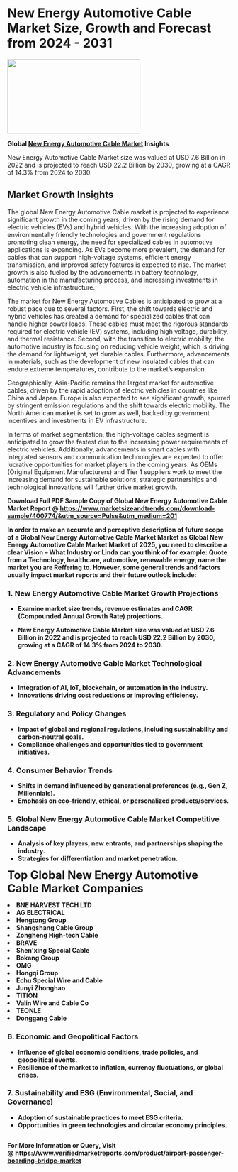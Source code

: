 <H1>New Energy Automotive Cable Market Size, Growth and Forecast from 2024 - 2031</H1><img class="aligncenter size-medium wp-image-584254" src="https://thirdeyenews.in/wp-content/uploads/2024/09/Global-Market-Research-300x168.jpeg" alt="" width="300" height="168" /><p><strong>Global&nbsp;<a href="https://www.marketsizeandtrends.com/download-sample/400774/&amp;utm_source=Pulse&amp;utm_medium=201">New Energy Automotive Cable Market</a> Insights</strong></p><p>New Energy Automotive Cable Market size was valued at USD 7.6 Billion in 2022 and is projected to reach USD 22.2 Billion by 2030, growing at a CAGR of 14.3% from 2024 to 2030.</p><p><h2>Market Growth Insights</h2> <p>The global New Energy Automotive Cable market is projected to experience significant growth in the coming years, driven by the rising demand for electric vehicles (EVs) and hybrid vehicles. With the increasing adoption of environmentally friendly technologies and government regulations promoting clean energy, the need for specialized cables in automotive applications is expanding. As EVs become more prevalent, the demand for cables that can support high-voltage systems, efficient energy transmission, and improved safety features is expected to rise. The market growth is also fueled by the advancements in battery technology, automation in the manufacturing process, and increasing investments in electric vehicle infrastructure.</p> <p><strong></strong></p> <p>The market for New Energy Automotive Cables is anticipated to grow at a robust pace due to several factors. First, the shift towards electric and hybrid vehicles has created a demand for specialized cables that can handle higher power loads. These cables must meet the rigorous standards required for electric vehicle (EV) systems, including high voltage, durability, and thermal resistance. Second, with the transition to electric mobility, the automotive industry is focusing on reducing vehicle weight, which is driving the demand for lightweight, yet durable cables. Furthermore, advancements in materials, such as the development of new insulated cables that can endure extreme temperatures, contribute to the market’s expansion.</p> <p>Geographically, Asia-Pacific remains the largest market for automotive cables, driven by the rapid adoption of electric vehicles in countries like China and Japan. Europe is also expected to see significant growth, spurred by stringent emission regulations and the shift towards electric mobility. The North American market is set to grow as well, backed by government incentives and investments in EV infrastructure.</p> <p>In terms of market segmentation, the high-voltage cables segment is anticipated to grow the fastest due to the increasing power requirements of electric vehicles. Additionally, advancements in smart cables with integrated sensors and communication technologies are expected to offer lucrative opportunities for market players in the coming years. As OEMs (Original Equipment Manufacturers) and Tier 1 suppliers work to meet the increasing demand for sustainable solutions, strategic partnerships and technological innovations will further drive market growth.</p> <p><strong></p><p><span class=""><strong>Download Full PDF Sample Copy of Global New Energy Automotive Cable Market Report</strong> @ <a href="https://www.marketsizeandtrends.com/download-sample/400774/&amp;utm_source=Pulse&amp;utm_medium=201" target="_blank">https://www.marketsizeandtrends.com/download-sample/400774/&amp;utm_source=Pulse&amp;utm_medium=201</a></span></p><p>In order to make an accurate and perceptive description of future scope of a Global&nbsp;New Energy Automotive Cable Market Market as Global&nbsp;New Energy Automotive Cable Market Market of 2025, you need to describe a clear Vision &ndash; What Industry or Linda can you think of for example: Quote from a Technology, healthcare, automotive, renewable energy, name the market you are Reffering to. However, some general trends and factors usually impact market reports and their future outlook include:</p><h3>1.&nbsp;<strong>New Energy Automotive Cable Market Growth Projections</strong></h3><ul><li>Examine market size trends, revenue estimates and CAGR (Compounded Annual Growth Rate) projections.</li><li><p>New Energy Automotive Cable Market size was valued at USD 7.6 Billion in 2022 and is projected to reach USD 22.2 Billion by 2030, growing at a CAGR of 14.3% from 2024 to 2030.</p></li></ul><h3>2.&nbsp;<strong>New Energy Automotive Cable Market Technological Advancements</strong></h3><ul><li>Integration of AI, IoT, blockchain, or automation in the industry.</li><li>Innovations driving cost reductions or improving efficiency.</li></ul><h3>3.&nbsp;<strong>Regulatory and Policy Changes</strong></h3><ul><li>Impact of global and regional regulations, including sustainability and carbon-neutral goals.</li><li>Compliance challenges and opportunities tied to government initiatives.</li></ul><h3>4.&nbsp;<strong>Consumer Behavior Trends</strong></h3><ul><li>Shifts in demand influenced by generational preferences (e.g., Gen Z, Millennials).</li><li>Emphasis on eco-friendly, ethical, or personalized products/services.</li></ul><h3>5.&nbsp;<strong>Global New Energy Automotive Cable Market Competitive Landscape</strong></h3><ul><li>Analysis of key players, new entrants, and partnerships shaping the industry.</li><li>Strategies for differentiation and market penetration.</li></ul><p data-pm-slice="1 1 []"><span style="color: inherit; font-family: inherit; font-size: 25px;">Top Global New Energy Automotive Cable Market Companies</span></p><div class="" data-test-id=""><p><li>BNE HARVEST TECH LTD</li><li> AG ELECTRICAL</li><li> Hengtong Group</li><li> Shangshang Cable Group</li><li> Zongheng High-tech Cable</li><li> BRAVE</li><li> Shen'xing Special Cable</li><li> Bokang Group</li><li> OMG</li><li> Hongqi Group</li><li> Echu Special Wire and Cable</li><li> Junyi Zhonghao</li><li> TITION</li><li> Valin Wire and Cable Co</li><li> TEONLE</li><li> Donggang Cable</li></p></div><h3>6.&nbsp;<strong>Economic and Geopolitical Factors</strong></h3><ul><li>Influence of global economic conditions, trade policies, and geopolitical events.</li><li>Resilience of the market to inflation, currency fluctuations, or global crises.</li></ul><h3>7.&nbsp;<strong>Sustainability and ESG (Environmental, Social, and Governance)</strong></h3><ul><li>Adoption of sustainable practices to meet ESG criteria.</li><li>Opportunities in green technologies and circular economy principles.</li></ul><h2><strong style="font-size: 14px;">For More Information or Query, Visit @&nbsp;</strong><a style="background-color: #ffffff; font-size: 14px;" href="https://www.marketsizeandtrends.com/report/new-energy-automotive-cable-market/" target="_blank">https://www.verifiedmarketreports.com/product/airport-passenger-boarding-bridge-market</a></h2>